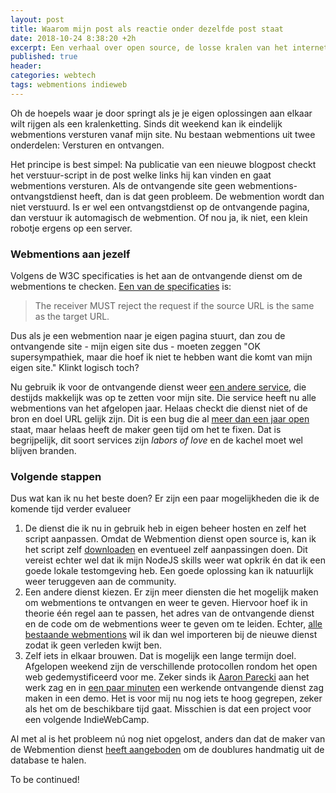 ```yaml
---
layout: post
title: Waarom mijn post als reactie onder dezelfde post staat
date: 2018-10-24 8:38:20 +2h
excerpt: Een verhaal over open source, de losse kralen van het internet en eigen technisch inzicht.
published: true
header:
categories: webtech
tags: webmentions indieweb 
---
```

Oh de hoepels waar je door springt als je je eigen oplossingen aan elkaar wilt rijgen als een kralenketting. Sinds dit weekend kan ik eindelijk webmentions versturen vanaf mijn site. Nu bestaan webmentions uit twee onderdelen: Versturen en ontvangen. 

Het principe is best simpel: Na publicatie van een nieuwe blogpost checkt het verstuur-script in de post welke links hij kan vinden en gaat webmentions versturen. Als de ontvangende site geen webmentions-ontvangstdienst heeft, dan is dat geen probleem. De webmention wordt dan niet verstuurd. Is er wel een ontvangstdienst op de ontvangende pagina, dan verstuur ik automagisch de webmention. Of nou ja, ik niet, een klein robotje ergens op een server.

### Webmentions aan jezelf
Volgens de W3C specificaties is het aan de ontvangende dienst om de webmentions te checken. [Een van de specificaties](https://www.w3.org/TR/webmention/#request-verification) is:

> The receiver MUST reject the request if the source URL is the same as the target URL.

Dus als je een webmention naar je eigen pagina stuurt, dan zou de ontvangende site - mijn eigen site dus - moeten zeggen "OK supersympathiek, maar die hoef ik niet te hebben want die komt van mijn eigen site." Klinkt logisch toch?

Nu gebruik ik voor de ontvangende dienst weer [een andere service](https://webmention.herokuapp.com/), die destijds makkelijk was op te zetten voor mijn site. Die service heeft nu alle webmentions van het afgelopen jaar. Helaas checkt die dienst niet of de bron en doel URL gelijk zijn. Dit is een bug die al [meer dan een jaar open](https://github.com/voxpelli/webpage-webmentions/issues/43) staat, maar helaas heeft de maker geen tijd om het te fixen. Dat is begrijpelijk, dit soort services zijn _labors of love_ en de kachel moet wel blijven branden. 

### Volgende stappen

Dus wat kan ik nu het beste doen? Er zijn een paar mogelijkheden die ik de komende tijd verder evalueer

1. De dienst die ik nu in gebruik heb in eigen beheer hosten en zelf het script aanpassen. Omdat de Webmention dienst open source is, kan ik het script zelf [downloaden](https://github.com/voxpelli/webpage-webmentions) en eventueel zelf aanpassingen doen. Dit vereist echter wel dat ik mijn NodeJS skills weer wat opkrik én dat ik een goede lokale testomgeving heb. Een goede oplossing kan ik natuurlijk weer teruggeven aan de community. 
2. Een andere dienst kiezen. Er zijn meer diensten die het mogelijk maken om webmentions te ontvangen en weer te geven. Hiervoor hoef ik in theorie één regel aan te passen, het adres van de ontvangende dienst en de code om de webmentions weer te geven om te leiden. Echter, [alle bestaande webmentions](https://webmention.herokuapp.com/user/sites/diggingthedigital.com) wil ik dan wel importeren bij de nieuwe dienst zodat ik geen verleden kwijt ben. 
3. Zelf iets in elkaar brouwen. Dat is mogelijk een lange termijn doel. Afgelopen weekend zijn de verschillende protocollen rondom het open web gedemystificeerd voor me. Zeker sinds ik [Aaron Parecki](https://aaronparecki.com/) aan het werk zag en in [een paar minuten](https://www.zylstra.org/blog/2018/10/micropubiwcnuremberg/) een werkende ontvangende dienst zag maken in een demo. Het is voor mij nu nog iets te hoog gegrepen, zeker als het om de beschikbare tijd gaat. Misschien is dat een project voor een volgende IndieWebCamp. 

Al met al is het probleem nú nog niet opgelost, anders dan dat de maker van de Webmention dienst [heeft aangeboden](https://github.com/voxpelli/webpage-webmentions/issues/43#issuecomment-432535847) om de doublures handmatig uit de database te halen. 

To be continued!